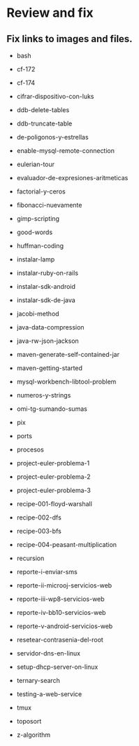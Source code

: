 # Review and fix

## Fix links to images and files.
- bash

- cf-172
- cf-174
- cifrar-dispositivo-con-luks
- ddb-delete-tables
- ddb-truncate-table
- de-poligonos-y-estrellas
- enable-mysql-remote-connection
- eulerian-tour
- evaluador-de-expresiones-aritmeticas
- factorial-y-ceros
- fibonacci-nuevamente

- gimp-scripting
- good-words
- huffman-coding
- instalar-lamp
- instalar-ruby-on-rails
- instalar-sdk-android
- instalar-sdk-de-java
- jacobi-method
- java-data-compression
- java-rw-json-jackson
- maven-generate-self-contained-jar

- maven-getting-started
- mysql-workbench-libtool-problem
- numeros-y-strings
- omi-tg-sumando-sumas
- pix
- ports
- procesos
- project-euler-problema-1
- project-euler-problema-2
- project-euler-problema-3
- recipe-001-floyd-warshall

- recipe-002-dfs
- recipe-003-bfs
- recipe-004-peasant-multiplication
- recursion
- reporte-i-enviar-sms
- reporte-ii-microoj-servicios-web
- reporte-iii-wp8-servicios-web
- reporte-iv-bb10-servicios-web
- reporte-v-android-servicios-web
- resetear-contrasenia-del-root
- servidor-dns-en-linux

- setup-dhcp-server-on-linux
- ternary-search
- testing-a-web-service
- tmux
- toposort
- z-algorithm
